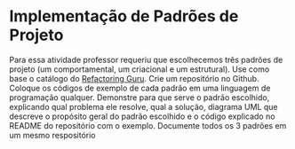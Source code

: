 # Implementação de Padrões de Projeto

Para essa atividade professor requeriu que escolhecemos três padrões de projeto (um comportamental, um criacional e um estrutural). Use como base o catálogo do [Refactoring Guru](https://refactoring.guru/pt-br/design-patterns). Crie um repositório no Github. Coloque os códigos de exemplo de cada padrão em uma linguagem de programação qualquer. Demonstre para que serve o padrão escolhido, explicando qual problema ele resolve, qual a solução, diagrama UML que descreve o propósito geral do padrão escolhido e o código explicado no README do repositório com o exemplo. Documente todos os 3 padrões em um mesmo respositório
